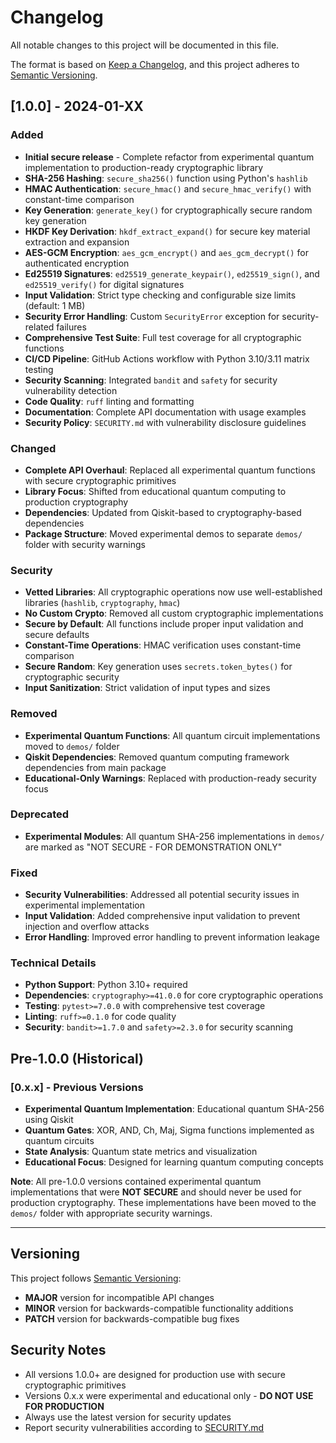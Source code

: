 # Changelog

All notable changes to this project will be documented in this file.

The format is based on [Keep a Changelog](https://keepachangelog.com/en/1.0.0/),
and this project adheres to [Semantic Versioning](https://semver.org/spec/v2.0.0.html).

## [1.0.0] - 2024-01-XX

### Added
- **Initial secure release** - Complete refactor from experimental quantum implementation to production-ready cryptographic library
- **SHA-256 Hashing**: `secure_sha256()` function using Python's `hashlib`
- **HMAC Authentication**: `secure_hmac()` and `secure_hmac_verify()` with constant-time comparison
- **Key Generation**: `generate_key()` for cryptographically secure random key generation
- **HKDF Key Derivation**: `hkdf_extract_expand()` for secure key material extraction and expansion
- **AES-GCM Encryption**: `aes_gcm_encrypt()` and `aes_gcm_decrypt()` for authenticated encryption
- **Ed25519 Signatures**: `ed25519_generate_keypair()`, `ed25519_sign()`, and `ed25519_verify()` for digital signatures
- **Input Validation**: Strict type checking and configurable size limits (default: 1 MB)
- **Security Error Handling**: Custom `SecurityError` exception for security-related failures
- **Comprehensive Test Suite**: Full test coverage for all cryptographic functions
- **CI/CD Pipeline**: GitHub Actions workflow with Python 3.10/3.11 matrix testing
- **Security Scanning**: Integrated `bandit` and `safety` for security vulnerability detection
- **Code Quality**: `ruff` linting and formatting
- **Documentation**: Complete API documentation with usage examples
- **Security Policy**: `SECURITY.md` with vulnerability disclosure guidelines

### Changed
- **Complete API Overhaul**: Replaced all experimental quantum functions with secure cryptographic primitives
- **Library Focus**: Shifted from educational quantum computing to production cryptography
- **Dependencies**: Updated from Qiskit-based to cryptography-based dependencies
- **Package Structure**: Moved experimental demos to separate `demos/` folder with security warnings

### Security
- **Vetted Libraries**: All cryptographic operations now use well-established libraries (`hashlib`, `cryptography`, `hmac`)
- **No Custom Crypto**: Removed all custom cryptographic implementations
- **Secure by Default**: All functions include proper input validation and secure defaults
- **Constant-Time Operations**: HMAC verification uses constant-time comparison
- **Secure Random**: Key generation uses `secrets.token_bytes()` for cryptographic security
- **Input Sanitization**: Strict validation of input types and sizes

### Removed
- **Experimental Quantum Functions**: All quantum circuit implementations moved to `demos/` folder
- **Qiskit Dependencies**: Removed quantum computing framework dependencies from main package
- **Educational-Only Warnings**: Replaced with production-ready security focus

### Deprecated
- **Experimental Modules**: All quantum SHA-256 implementations in `demos/` are marked as "NOT SECURE - FOR DEMONSTRATION ONLY"

### Fixed
- **Security Vulnerabilities**: Addressed all potential security issues in experimental implementation
- **Input Validation**: Added comprehensive input validation to prevent injection and overflow attacks
- **Error Handling**: Improved error handling to prevent information leakage

### Technical Details
- **Python Support**: Python 3.10+ required
- **Dependencies**: `cryptography>=41.0.0` for core cryptographic operations
- **Testing**: `pytest>=7.0.0` with comprehensive test coverage
- **Linting**: `ruff>=0.1.0` for code quality
- **Security**: `bandit>=1.7.0` and `safety>=2.3.0` for security scanning

## Pre-1.0.0 (Historical)

### [0.x.x] - Previous Versions
- **Experimental Quantum Implementation**: Educational quantum SHA-256 using Qiskit
- **Quantum Gates**: XOR, AND, Ch, Maj, Sigma functions implemented as quantum circuits
- **State Analysis**: Quantum state metrics and visualization
- **Educational Focus**: Designed for learning quantum computing concepts

**Note**: All pre-1.0.0 versions contained experimental quantum implementations that were **NOT SECURE** and should never be used for production cryptography. These implementations have been moved to the `demos/` folder with appropriate security warnings.

---

## Versioning

This project follows [Semantic Versioning](https://semver.org/spec/v2.0.0.html):

- **MAJOR** version for incompatible API changes
- **MINOR** version for backwards-compatible functionality additions  
- **PATCH** version for backwards-compatible bug fixes

## Security Notes

- All versions 1.0.0+ are designed for production use with secure cryptographic primitives
- Versions 0.x.x were experimental and educational only - **DO NOT USE FOR PRODUCTION**
- Always use the latest version for security updates
- Report security vulnerabilities according to [SECURITY.md](SECURITY.md)
